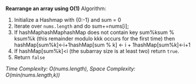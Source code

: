 **Rearrange an array using O(1)**
Algorithm:
1. Initialize a Hashmap with {0:-1} and sum = 0
2. Iterate over `nums.length` and do sum+=nums[i];
3. If hashMaphashMaphashMap does not contain key sum%ksum \% ksum%k (this remainder modulo kkk occurs for the first time) then hashMap[sum%k]←i+1hashMap[sum % k] ← i + 1hashMap[sum%k]←i+1 
4. If hashMap[sum%k]<i (the subarray size is at least two) return `true`.
5. Return `false`

*Time Complexity: O(nums.length), Space Complexity: O(min(nums.length,k))*